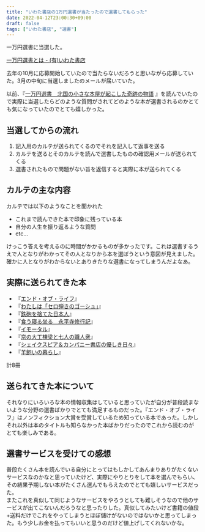 ```yaml
---
title: "いわた書店の1万円選書が当たったので選書してもらった"
date: 2022-04-12T23:00:30+09:00
draft: false
tags: ["いわた書店", "選書"]
---
```


一万円選書に当選した。

[一万円選書とは - (有)いわた書店](http://iwatasyoten.my.coocan.jp/99_blank001.html)

去年の10月に応募開始していたので当たらないだろうと思いながら応募していた。3月の中旬に当選しましたのメールが届いていた。

以前、『[一万円選書　北国の小さな本屋が起こした奇跡の物語](https://www.amazon.co.jp/dp/B09N3R8VC3?tag=gennei-22) 』を読んでいたので実際に当選したらどのような質問がされてどのような本が選書されるのかとても気になっていたのでとても嬉しかった。

## 当選してからの流れ

1. 記入用のカルテが送られてくるのでそれを記入して返事を送る
1. カルテを送るとそのカルテを読んで選書したものの確認用メールが送られてくる
1. 選書されたもので問題がない旨を返信すると実際に本が送られてくる

## カルテの主な内容

カルテでは以下のようなことを聞かれた

- これまで読んできた本で印象に残っている本
- 自分の人生を振り返るような質問
- etc...

けっこう答えを考えるのに時間がかかるものが多かったです。これは選書するうえで人となりがわかってその人となりから本を選ぼうという意図が見えました。確かに人となりがわからないとありきたりな選書になってしまうんだよなあ。

## 実際に送られてきた本

- 『[エンド・オブ・ライフ](https://www.amazon.co.jp/dp/4797673818?tag=gennei-22)』
- 『[わたしは「セロ弾きのゴーシュ」](https://www.amazon.co.jp/dp/4140818794?tag=gennei-22)』
- 『[鉄砲を捨てた日本人](https://www.amazon.co.jp/dp/4122018005?tag=gennei-22)』
- 『[食う寝る坐る　永平寺修行記](https://www.amazon.co.jp/dp/4101231311?tag=gennei-22)』
- 『[イモータル](https://www.amazon.co.jp/dp/B00RF92NWC?tag=gennei-22)』
- 『[京の大工棟梁と七人の職人衆](https://www.amazon.co.jp/dp/4309291112?tag=gennei-22)』
- 『[シェイクスピア＆カンパニー書店の優しき日々](https://www.amazon.co.jp/dp/4309467148?tag=gennei-22)』
- 『[羊飼いの暮らし](https://www.amazon.co.jp/dp/4150505284?tag=gennei-22)』

計8冊

## 送られてきた本について

それなりにいろいろな本の情報収集はしていると思っていたが自分が普段読まないような分野の選書ばかりでとても満足するものだった。『エンド・オブ・ライフ』はノンフィクション大賞を受賞しているため知っている本であった。しかしそれ以外は本のタイトルも知らなかった本ばかりだったのでこれから読むのがとても楽しみである。

## 選書サービスを受けての感想

普段たくさん本を読んでいる自分にとってはもしかしてあんまりありがたくないサービスなのかなと思っていたけど、実際にやりとりをして本を選んでもらい、その結果予期しない本がたくさん選んでもらえたのでとても嬉しいサービスだった。  
またこれを真似して同じようなサービスをやろうとしても難しそうなので他のサービスが出てこないんだろうなと思ったりした。真似してみたいけど書籍の値段+送料だけでこれをやってしまうとほぼ儲けがないのではないかと思ってしまった。もう少しお金を払ってもいいと思うのだけど値上げしてくれないかな。